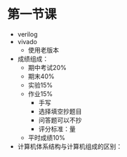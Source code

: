 # 第一节课
- verilog
- vivado
	- 使用老版本
- 成绩组成：
	- 期中考试20%
	- 期末40%
	- 实验15%
	- 作业15%
		- 手写
		- 选择填空抄题目
		- 问答题可以不抄
		- 评分标准：量
	- 平时成绩10%
- 计算机体系结构与计算机组成的区别：